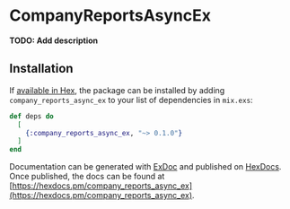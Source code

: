# CompanyReportsAsyncEx

**TODO: Add description**

## Installation

If [available in Hex](https://hex.pm/docs/publish), the package can be installed
by adding `company_reports_async_ex` to your list of dependencies in `mix.exs`:

```elixir
def deps do
  [
    {:company_reports_async_ex, "~> 0.1.0"}
  ]
end
```

Documentation can be generated with [ExDoc](https://github.com/elixir-lang/ex_doc)
and published on [HexDocs](https://hexdocs.pm). Once published, the docs can
be found at [https://hexdocs.pm/company_reports_async_ex](https://hexdocs.pm/company_reports_async_ex).

